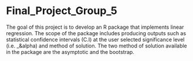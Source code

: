 # Final_Project_Group_5

The goal of this project is to develop an R package that implements linear regression. The scope of the package includes producing outputs such as statistical confidence intervals (C.I) at the user selected significance level (i.e. _&alpha) and method of solution. The two method of solution available in the package are the asymptotic and the bootstrap.

